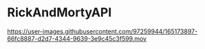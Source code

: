 # RickAndMortyAPI

https://user-images.githubusercontent.com/97259944/165173897-66fc8887-d2d7-4344-9639-3e9c45c3f599.mov

